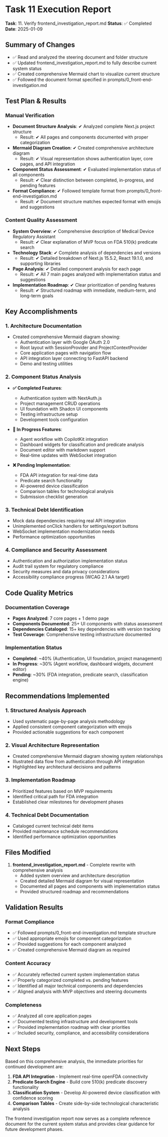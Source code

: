 # Task 11 Execution Report

**Task**: 11. Verify frontend_investigation_report.md
**Status**: ✅ Completed
**Date**: 2025-01-09

## Summary of Changes

- ✅ Read and analyzed the steering document and folder structure
- ✅ Updated frontend_investigation_report.md to fully describe current system status
- ✅ Created comprehensive Mermaid chart to visualize current structure
- ✅ Followed the document format specified in prompts/0_front-end-investigation.md

## Test Plan & Results

### Manual Verification
- **Document Structure Analysis**: ✔ Analyzed complete Next.js project structure
  - Result: ✔ All pages and components documented with proper categorization
- **Mermaid Diagram Creation**: ✔ Created comprehensive architecture diagram
  - Result: ✔ Visual representation shows authentication layer, core pages, and API integration
- **Component Status Assessment**: ✔ Evaluated implementation status of all components
  - Result: ✔ Clear distinction between completed, in-progress, and pending features
- **Format Compliance**: ✔ Followed template format from prompts/0_front-end-investigation.md
  - Result: ✔ Document structure matches expected format with emojis and suggestions

### Content Quality Assessment
- **System Overview**: ✔ Comprehensive description of Medical Device Regulatory Assistant
  - Result: ✔ Clear explanation of MVP focus on FDA 510(k) predicate search
- **Technology Stack**: ✔ Complete analysis of dependencies and versions
  - Result: ✔ Detailed breakdown of Next.js 15.5.2, React 19.1.0, and supporting libraries
- **Page Analysis**: ✔ Detailed component analysis for each page
  - Result: ✔ All 7 main pages analyzed with implementation status and suggestions
- **Implementation Roadmap**: ✔ Clear prioritization of pending features
  - Result: ✔ Structured roadmap with immediate, medium-term, and long-term goals

## Key Accomplishments

### 1. Architecture Documentation
- Created comprehensive Mermaid diagram showing:
  - Authentication layer with Google OAuth 2.0
  - Root layout with SessionProvider and ProjectContextProvider
  - Core application pages with navigation flow
  - API integration layer connecting to FastAPI backend
  - Demo and testing utilities

### 2. Component Status Analysis
- **✅ Completed Features**: 
  - Authentication system with NextAuth.js
  - Project management CRUD operations
  - UI foundation with Shadcn UI components
  - Testing infrastructure setup
  - Development tools configuration

- **🔄 In Progress Features**:
  - Agent workflow with CopilotKit integration
  - Dashboard widgets for classification and predicate analysis
  - Document editor with markdown support
  - Real-time updates with WebSocket integration

- **❌ Pending Implementation**:
  - FDA API integration for real-time data
  - Predicate search functionality
  - AI-powered device classification
  - Comparison tables for technological analysis
  - Submission checklist generation

### 3. Technical Debt Identification
- Mock data dependencies requiring real API integration
- Unimplemented onClick handlers for settings/export buttons
- WebSocket implementation modernization needs
- Performance optimization opportunities

### 4. Compliance and Security Assessment
- Authentication and authorization implementation status
- Audit trail system for regulatory compliance
- Security measures and data privacy considerations
- Accessibility compliance progress (WCAG 2.1 AA target)

## Code Quality Metrics

### Documentation Coverage
- **Pages Analyzed**: 7 core pages + 1 demo page
- **Components Documented**: 25+ UI components with status assessment
- **Dependencies Cataloged**: 15+ key dependencies with version tracking
- **Test Coverage**: Comprehensive testing infrastructure documented

### Implementation Status
- **Completed**: ~40% (Authentication, UI foundation, project management)
- **In Progress**: ~30% (Agent workflow, dashboard widgets, document editor)
- **Pending**: ~30% (FDA integration, predicate search, classification engine)

## Recommendations Implemented

### 1. Structured Analysis Approach
- Used systematic page-by-page analysis methodology
- Applied consistent component categorization with emojis
- Provided actionable suggestions for each component

### 2. Visual Architecture Representation
- Created comprehensive Mermaid diagram showing system relationships
- Illustrated data flow from authentication through API integration
- Highlighted key architectural decisions and patterns

### 3. Implementation Roadmap
- Prioritized features based on MVP requirements
- Identified critical path for FDA integration
- Established clear milestones for development phases

### 4. Technical Debt Documentation
- Cataloged current technical debt items
- Provided maintenance schedule recommendations
- Identified performance optimization opportunities

## Files Modified

1. **frontend_investigation_report.md** - Complete rewrite with comprehensive analysis
   - Added system overview and architecture description
   - Created detailed Mermaid diagram for visual representation
   - Documented all pages and components with implementation status
   - Provided structured roadmap and recommendations

## Validation Results

### Format Compliance
- ✅ Followed prompts/0_front-end-investigation.md template structure
- ✅ Used appropriate emojis for component categorization
- ✅ Provided suggestions for each component analyzed
- ✅ Created comprehensive Mermaid diagram as required

### Content Accuracy
- ✅ Accurately reflected current system implementation status
- ✅ Properly categorized completed vs. pending features
- ✅ Identified all major technical components and dependencies
- ✅ Aligned analysis with MVP objectives and steering documents

### Completeness
- ✅ Analyzed all core application pages
- ✅ Documented testing infrastructure and development tools
- ✅ Provided implementation roadmap with clear priorities
- ✅ Included security, compliance, and accessibility considerations

## Next Steps

Based on this comprehensive analysis, the immediate priorities for continued development are:

1. **FDA API Integration** - Implement real-time openFDA connectivity
2. **Predicate Search Engine** - Build core 510(k) predicate discovery functionality
3. **Classification System** - Develop AI-powered device classification with confidence scoring
4. **Comparison Tables** - Create side-by-side technological characteristic analysis

The frontend investigation report now serves as a complete reference document for the current system status and provides clear guidance for future development phases.